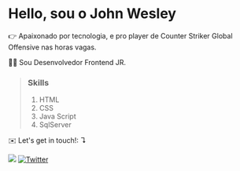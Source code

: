# Hello, sou o John Wesley

:point_right: Apaixonado por tecnologia, e pro player de Counter Striker Global Offensive nas horas vagas.

:man_technologist: Sou Desenvolvedor Frontend JR.

>### Skills
> 1. HTML
> 2. CSS
> 3. Java Script
> 4. SqlServer


<p align="left">
  ✉️ Let's get in touch!: ↴
</p>

<p align="left">
  <a href="mailto:johnwesley12123@gmail.com">
   <img src="https://img.shields.io/badge/e‑mail-D14836.svg?style=for-the-badge&logo=GMail&logoColor=white"/></a>

  <a href="https://twitter.com/jo" target="_blank">
  <img alt="Twitter" src="https://img.shields.io/badge/twitter-%231DA1F2.svg?&style=for-the-badge&logo=twitter&logoColor=white" /></a>
  
   
</p>

